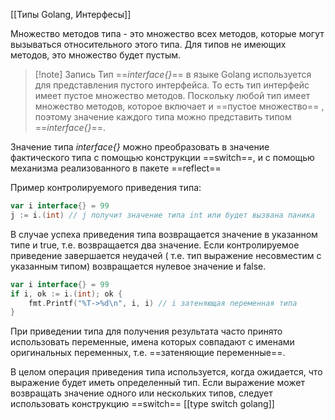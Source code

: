 [[Типы Golang, Интерфесы]]

Множество методов типа - это множество всех методов, которые могут вызываться относительного этого типа. Для типов не имеющих методов, это множество будет пустым.

>[!note] Запись
Тип ==_interface{}_== в языке Golang используется для представления пустого интерфейса. То есть тип интерфейс имеет пустое множество методов. Поскольку любой тип имеет множество методов, которое включает и ==пустое множество== , поэтому значение каждого типа можно представить типом ==_interface{}_==.

Значение типа _interface{}_ можно преобразовать в значение фактического типа с помощью конструкции ==switch==, и с помощью механизма реализованного в пакете ==reflect==

Пример контролируемого приведения типа:
```go
var i interface{} = 99
j := i.(int) // j получит значение типа int или будет вызвана паника
```
В случае успеха приведения типа возвращается значение в указанном типе и true, т.е. возвращается два значение. Если контролируемое приведение завершается неудачей ( т.е. тип выражение несовместим с указанным типом) возвращается нулевое значение и false.
```go
var i interface{} = 99
if i, ok := i.(int); ok {
	fmt.Printf("%T->%d\n", i, i) // i затеняющая переменная типа
}
```
При приведении типа  для получения результата часто принято использовать переменные, имена которых совпадают с именами оригинальных переменных, т.е. ==затеняющие переменные==.

В целом операция приведения типа используется, когда ожидается, что выражение будет иметь определенный тип. Если выражение может возвращать значение одного или нескольких типов, следует использовать конструкцию ==switch== [[type switch golang]]